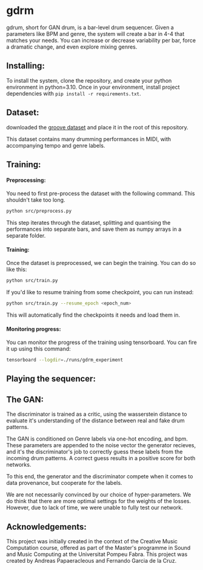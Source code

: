 # gdrm

gdrum, short for GAN drum, is a bar-level drum sequencer. Given a parameters like BPM and genre, the system will create a bar in 4-4 that matches your needs. You can increase or decrease variability per bar, force a dramatic change, and even explore mixing genres.

## Installing:
To install the system, clone the repository, and create your python environment in python=3.10. Once in your environment, install project dependencies with `pip install -r requirements.txt`.

## Dataset:
downloaded the [groove dataset](https://magenta.tensorflow.org/datasets/groove#download) and place it in the root of this repository.

This dataset contains many drumming performances in MIDI, with accompanying tempo and genre labels.

## Training:
#### **Preprocessing:**
You need to first pre-process the dataset with the following command. This shouldn't take too long.
```bash
python src/preprocess.py
```
This step iterates through the dataset, splitting and quantising the performances into separate bars, and save them as numpy arrays in a separate folder.

#### **Training:**
Once the dataset is preprocessed, we can begin the training. You can do so like this:
```bash
python src/train.py
```


If you'd like to resume training from some checkpoint, you can run instead:
```bash
python src/train.py --resume_epoch <epoch_num>
```
This will automatically find the checkpoints it needs and load them in.

#### **Monitoring progress:**
You can monitor the progress of the training using tensorboard. You can fire it up using this command:
```bash
tensorboard --logdir=./runs/gdrm_experiment
```


## Playing the sequencer:


## The GAN:
The discriminator is trained as a critic, using the wasserstein distance to evaluate it's understanding of the distance between real and fake drum patterns.

The GAN is conditioned on Genre labels via one-hot encoding, and bpm. These parameters are appended to the noise vector the generator recieves, and it's the discriminator's job to correctly guess these labels from the incoming drum patterns. A correct guess results in a positive score for both networks.

To this end, the generator and the discriminator compete when it comes to data provenance, but cooperate for the labels.

We are not necessarily convinced by our choice of hyper-parameters. We do think that there are more optimal settings for the weights of the losses. However, due to lack of time, we were unable to fully test our network.

## Acknowledgements:
This project was initially created in the context of the Creative Music Computation course, offered as part of the Master's programme in Sound and Music Computing at the Universitat Pompeu Fabra. This project was created by Andreas Papaeracleous and Fernando Garcia de la Cruz.
